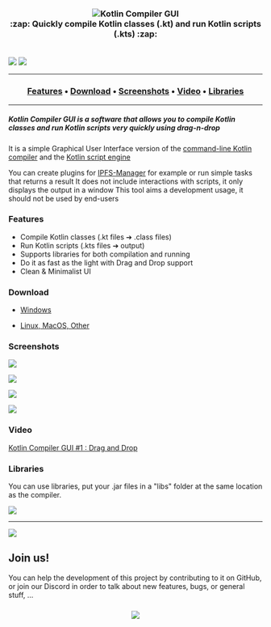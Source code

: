 <h3 align="center">
    <img alt="Kotlin Compiler GUI" src="https://i.imgur.com/tkr4fcd.png"/>
    <br>
    :zap: Quickly compile Kotlin classes (.kt) and run Kotlin scripts (.kts) :zap:
    <br>
    <br>
</h3>

[![](https://i.imgur.com/dhxagpE.png)](https://steemit.com/kotlin/@hazae41/kotlin-compiler-gui-quickly-compile-kotlin-classes-and-run-kotlin-scripts#upvote_button)
[![](https://i.imgur.com/iolftLK.png)](https://github.com/RHazDev/Kotlin-Compiler-GUI)

<hr>
<h3 align="center">
  <a href="#features">Features</a> •
  <a href="#download">Download</a> •
  <a href="#screenshots">Screenshots</a> •
  <a href="#video">Video</a> •
  <a href="#libraries">Libraries</a>
</h3>
<hr>

##### Kotlin Compiler GUI is a software that allows you to compile Kotlin classes and run Kotlin scripts very quickly using drag-n-drop
It is a simple Graphical User Interface version of the [command-line Kotlin compiler](https://kotlinlang.org/docs/tutorials/command-line.html) and the [Kotlin script engine](https://github.com/JetBrains/kotlin/blob/master/libraries/tools/kotlin-script-util/src/main/kotlin/org/jetbrains/kotlin/script/jsr223/KotlinJsr223ScriptEngineFactoryExamples.kt)

You can create plugins for [IPFS-Manager](https://github.com/RHazDev/IPFS-Manager#scripting) for example or run simple tasks that returns a result
It does not include interactions with scripts, it only displays the output in a window
This tool aims a development usage, it should not be used by end-users

### Features
- Compile Kotlin classes (.kt files &#10132; .class files)
- Run Kotlin scripts (.kts files &#10132; output)
- Supports libraries for both compilation and running
- Do it as fast as the light with Drag and Drop support
- Clean & Minimalist UI

### Download

- [Windows](https://github.com/RHazDev/Kotlin-Compiler-GUI/raw/master/exe/kotlin-compiler-gui-1.2.exe)

- [Linux, MacOS, Other](https://github.com/RHazDev/Kotlin-Compiler-GUI/raw/master/jar/kotlin-compiler-gui-1.2.jar)

### Screenshots

![](https://i.imgur.com/419IzJ2.png)

![](https://i.imgur.com/JHbWIPl.png)

![](https://i.imgur.com/MuQifOo.png)

![](https://i.imgur.com/8hTCuCU.png)

### Video

[Kotlin Compiler GUI #1 : Drag and Drop](https://youtu.be/xgkmg9xCBew)

### Libraries

You can use libraries, put your .jar files in a "libs" folder at the same location as the compiler.

![](https://i.imgur.com/UItJsnP.png)

----

![](https://i.imgur.com/uIFRrpU.png)

## Join us!
You can help the development of this project by contributing to it on GitHub, or join our Discord in order to talk about new features, bugs, or general stuff, ...
<h3 align=center><a href="https://discord.gg/ttVYe8S"><img src="https://i.imgur.com/aT9BaNV.png"/></a></h3>
